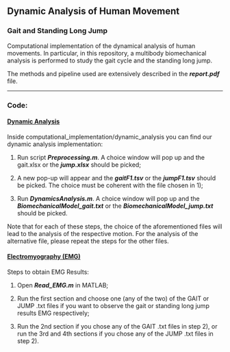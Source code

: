 ## Dynamic  Analysis of Human Movement

### Gait and Standing Long Jump

Computational implementation of the dynamical analysis of human movements. In particular, in this repository, a multibody biomechanical analysis is performed to study the gait cycle and the standing long jump.

The methods and pipeline used are extensively described in the ***report.pdf*** file. 

---
### Code:

#### [**Dynamic Analysis**](computational_implementation/dynamic_analysis)
Inside computational_implementation/dynamic_analysis you can find our dynamic analysis implementation:

1) Run script ***Preprocessing.m***. A choice window will pop up and the gait.xlsx or the ***jump.xlsx*** should be picked;

2) A new pop-up will appear and the ***gaitF1.tsv*** or the ***jumpF1.tsv*** should be picked. The choice must be coherent with the file chosen in 1);

3) Run ***DynamicsAnalysis.m***. A choice window will pop up and the ***BiomechanicalModel_gait.txt*** or the ***BiomechanicalModel_jump.txt*** should be picked.

Note that for each of these steps, the choice of the aforementioned files will lead to the analysis of the respective motion. For the analysis of the alternative file, please repeat the steps for the other files.


#### [**Electromyography (EMG)**](computational_implementation/emg)

Steps to obtain EMG Results:

1) Open ***Read_EMG.m*** in MATLAB;

2) Run the first section and choose one (any of the two) of the GAIT or JUMP .txt files if you want to observe the gait or standing long jump results EMG respectively;
   
3) Run the 2nd section if you chose any of the GAIT .txt files in step 2), or run the 3rd and 4th sections if you chose any of the JUMP .txt files in step 2).